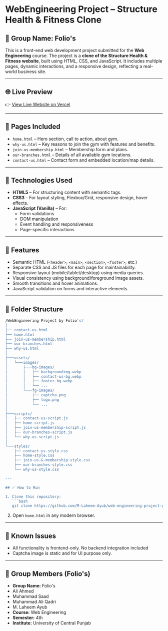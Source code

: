 # WebEngineering Project – Structure Health & Fitness Clone

## 📌 Group Name: Folio's

This is a front-end web development project submitted for the **Web Engineering** course. The project is a **clone of the Structure Health & Fitness website**, built using HTML, CSS, and JavaScript. It includes multiple pages, dynamic interactions, and a responsive design, reflecting a real-world business site.

---

## 🌐 Live Preview

👉 [View Live Website on Vercel](https://web-engineering-project-gym-website.vercel.app/)

---

## 📄 Pages Included

- `home.html` – Hero section, call to action, about gym.
- `why-us.html` – Key reasons to join the gym with features and benefits.
- `join-us-membership.html` – Membership form and plans.
- `our-branches.html` – Details of all available gym locations.
- `contact-us.html` – Contact form and embedded location/map details.

---

## 🧰 Technologies Used

- **HTML5** – For structuring content with semantic tags.
- **CSS3** – For layout styling, Flexbox/Grid, responsive design, hover effects.
- **JavaScript (Vanilla)** – For:
  - Form validations
  - DOM manipulation
  - Event handling and responsiveness
  - Page-specific interactions

---

## 🎨 Features

- Semantic HTML (`<header>`, `<main>`, `<section>`, `<footer>`, etc.)
- Separate CSS and JS files for each page for maintainability.
- Responsive layout (mobile/tablet/desktop) using media queries.
- Visual consistency using background/foreground image assets.
- Smooth transitions and hover animations.
- JavaScript validation on forms and interactive elements.

---

## 📁 Folder Structure

```bash
/WebEngineering Project by Folio's/
│
├── contact-us.html
├── home.html
├── join-us-membership.html
├── our-branches.html
├── why-us.html
│
├───assets/
│   └───images/
│       ├───bg-images/
│       │   ├── backgroundimg.webp
│       │   ├── contact-us-bg.webp
│       │   ├── footer-bg.webp
│       │   └── ...
│       └───fg-images/
│           ├── captcha.png
│           ├── logo.png
│           └── ...
│
├───scripts/
│   ├── contact-us-script.js
│   ├── home-script.js
│   ├── join-us-membership-script.js
│   ├── our-branches-script.js
│   └── why-us-script.js
│
└───styles/
    ├── contact-us-style.css
    ├── home-style.css
    ├── join-us-&-membership-style.css
    ├── our-branches-style.css
    └── why-us-style.css

---

## ✅ How to Run

1. Clone this repository:
   ```bash
   git clone https://github.com/M-Laheem-Ayub/web-engineering-project-gym-website.git
   ```

2. Open `home.html` in any modern browser.

---

## 🐞 Known Issues

- All functionality is frontend-only. No backend integration included
- Captcha image is static and for UI purpose only.

---

## 👥 Group Members (Folio's)

- **Group Name:** Folio's
- Ali Ahmed
- Muhammad Saad
- Muhammad Ali Qadri
- M. Laheem Ayub
- **Course:** Web Engineering  
- **Semester:** 4th  
- **Institute:** University of Central Punjab
